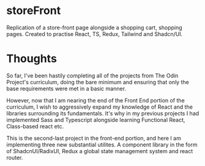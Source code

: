 # storeFront
Replication of a store-front page alongside a shopping cart, shopping pages. Created to practise React, TS, Redux, Tailwind and Shadcn/UI.

<h1>Thoughts</h1>

So far, I've been hastily completing all of the projects from The Odin Project's curriculum, doing the bare minimum and ensuring that only the base requirements were met in a basic manner.

However, now that I am nearing the end of the Front End portion of the curriculum, I wish to aggressively expand my knowledge of React and the libraries surrounding its fundamentals. It's why in my previous projects I had implemented Sass and Typescript alongside learning Functional React, Class-based react etc.

This is the second-last project in the front-end portion, and here I am implementing three new substantial utilites. A component library in the form of ShadcnUI/RadixUI, Redux a global state management system and react router. 
